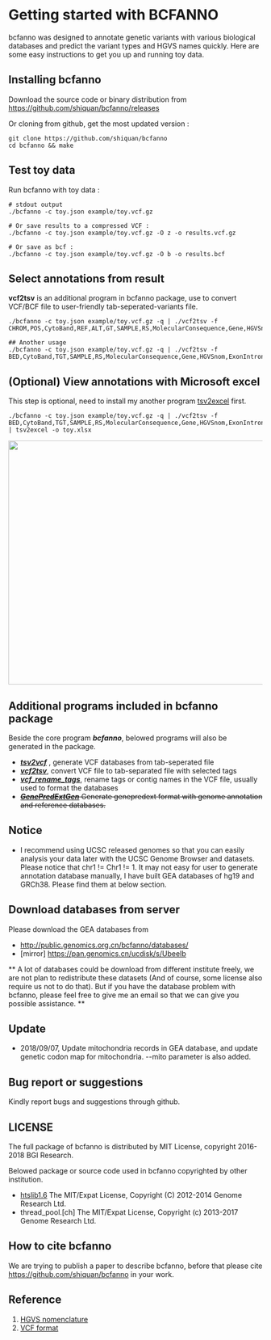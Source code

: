 
Getting started with BCFANNO
================

bcfanno was designed to annotate genetic variants with various biological databases and predict the variant types and HGVS names quickly. 
Here are some easy instructions to get you up and running toy data.

## Installing bcfanno

Download the source code or binary distribution from https://github.com/shiquan/bcfanno/releases

Or cloning from github, get the most updated version :
```
git clone https://github.com/shiquan/bcfanno
cd bcfanno && make
```

## Test toy data

Run bcfanno with toy data :

```
# stdout output
./bcfanno -c toy.json example/toy.vcf.gz

# Or save results to a compressed VCF :
./bcfanno -c toy.json example/toy.vcf.gz -O z -o results.vcf.gz

# Or save as bcf :
./bcfanno -c toy.json example/toy.vcf.gz -O b -o results.bcf
```

## Select annotations from result
**vcf2tsv** is an additional program in bcfanno package, use to convert VCF/BCF file to user-friendly tab-seperated-variants file.
```
./bcfanno -c toy.json example/toy.vcf.gz -q | ./vcf2tsv -f CHROM,POS,CytoBand,REF,ALT,GT,SAMPLE,RS,MolecularConsequence,Gene,HGVSnom,ExonIntron,AAlength,HGMD_disease,HGMD_tag,HGMD_pmid

## Another usage
./bcfanno -c toy.json example/toy.vcf.gz -q | ./vcf2tsv -f BED,CytoBand,TGT,SAMPLE,RS,MolecularConsequence,Gene,HGVSnom,ExonIntron,AAlength,HGMD_disease,HGMD_tag,HGMD_pmid
```

## (Optional) View annotations with Microsoft excel
This step is optional, need to install my another program [tsv2excel](https://github.com/shiquan/tsv2excel) first.
```
./bcfanno -c toy.json example/toy.vcf.gz -q | ./vcf2tsv -f BED,CytoBand,TGT,SAMPLE,RS,MolecularConsequence,Gene,HGVSnom,ExonIntron,AAlength,HGMD_disease,HGMD_tag,HGMD_pmid | tsv2excel -o toy.xlsx
```
<img src="https://raw.githubusercontent.com/shiquan/bcfanno/master/Documentation/toy_anno.png" width="805" height="483" />

## Additional programs included in bcfanno package

Beside the core program ***bcfanno***, belowed programs will also be generated in the package.

* [***tsv2vcf***]() ,  generate VCF databases from tab-seperated file
* [***vcf2tsv***](), convert VCF file to tab-separated file with selected tags
* [***vcf_rename_tags***](), rename tags or contig names in the VCF file, usually used to format the databases
* ~~[***GenePredExtGen***]() Generate genepredext format with genome annotation and reference databases.~~

## Notice
* I recommend using UCSC released genomes so that you can easily analysis your data later with the UCSC Genome Browser and datasets. Please notice that chr1 != Chr1 != 1. It may not easy for user to generate annotation database manually, I have built GEA databases of hg19 and GRCh38. Please find them at below section.


## Download databases from server
Please download the GEA databases from
* http://public.genomics.org.cn/bcfanno/databases/
* [mirror] https://pan.genomics.cn/ucdisk/s/UbeeIb

** A lot of databases could be download from different institute freely, we are not plan to redistribute these datasets (And of course, some license also require us not to do that). But if you have the database problem with bcfanno, please feel free to give me an email so that we can give you possible assistance. **

## Update
- 2018/09/07, Update mitochondria records in GEA database, and update genetic codon map for mitochondria. --mito parameter is also added.

## Bug report or suggestions

Kindly report bugs and suggestions through github.


## LICENSE
The full package of bcfanno is distributed by MIT License, copyright 2016-2018 BGI Research.

Belowed package or source code used in bcfanno copyrighted by other institution.
- [htslib1.6](www.htslib.org)  The MIT/Expat License, Copyright (C) 2012-2014 Genome Research Ltd.
- thread_pool.[ch] The MIT/Expat License, Copyright (c) 2013-2017 Genome Research Ltd.

## How to cite bcfanno

We are trying to publish a paper to describe bcfanno, before that please cite https://github.com/shiquan/bcfanno in your work.


## Reference
1. [HGVS nomenclature](http://varnomen.hgvs.org/)
2. [VCF format](http://www.internationalgenome.org/wiki/Analysis/Variant%20Call%20Format/vcf-variant-call-format-version-41/)
